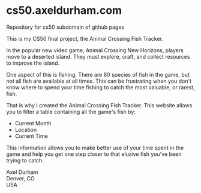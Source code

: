 # cs50.axeldurham.com
Repository for cs50 subdomain of github pages

This is my CS50 final project, the Animal Crossing Fish Tracker.

In the popular new video game, Animal Crossing New Horizons, players move to a deserted island. They must explore, craft, and collect resources to improve the island.

One aspect of this is fishing. There are 80 species of fish in the game, but not all fish are available at all times. This can be frustrating when you don't know where to spend your time fishing to catch the most valuable, or rarest, fish.

That is why I created the Animal Crossing Fish Tracker. This website allows you to filter a table containing all the game's fish by:
 - Current Month
 - Location
 - Current Time
 
This information allows you to make better use of your time spent in the game and help you get one step closer to that elusive fish you've been trying to catch.

Axel Durham\
Denver, CO\
USA
